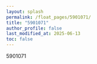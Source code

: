 ```yaml
---
layout: splash
permalink: /float_pages/5901071/
title: "5901071"
author_profile: false
last_modified_at: 2025-06-13
toc: false
---
```

 
5901071
